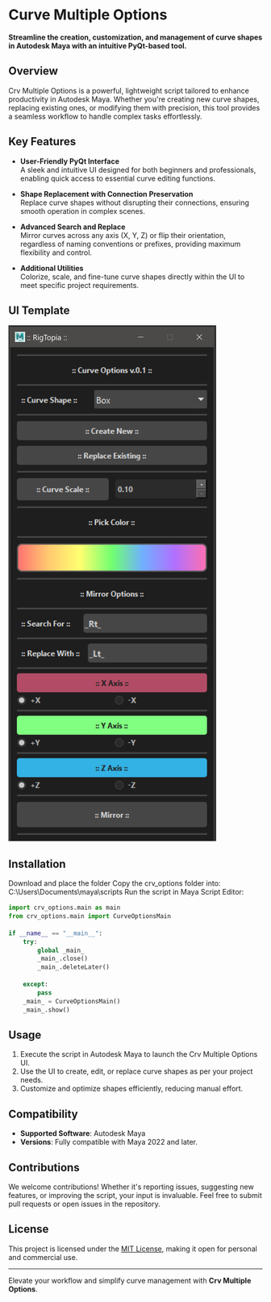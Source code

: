 # Curve Multiple Options

**Streamline the creation, customization, and management of curve shapes in Autodesk Maya with an intuitive PyQt-based tool.**

## Overview
Crv Multiple Options is a powerful, lightweight script tailored to enhance productivity in Autodesk Maya. Whether you're creating new curve shapes, replacing existing ones, or modifying them with precision, this tool provides a seamless workflow to handle complex tasks effortlessly.

## Key Features
- **User-Friendly PyQt Interface**  
  A sleek and intuitive UI designed for both beginners and professionals, enabling quick access to essential curve editing functions.
  
- **Shape Replacement with Connection Preservation**  
  Replace curve shapes without disrupting their connections, ensuring smooth operation in complex scenes.

- **Advanced Search and Replace**  
  Mirror curves across any axis (X, Y, Z) or flip their orientation, regardless of naming conventions or prefixes, providing maximum flexibility and control.

- **Additional Utilities**  
  Colorize, scale, and fine-tune curve shapes directly within the UI to meet specific project requirements.

## UI Template
![Sample Image](CrvOptionsUI.png)

## Installation
Download and place the folder Copy the crv_options folder into: C:\Users<username>\Documents\maya\scripts
Run the script in Maya Script Editor:
```python
import crv_options.main as main
from crv_options.main import CurveOptionsMain

if __name__ == "__main__":
    try:
        global _main_
        _main_.close()
        _main_.deleteLater()

    except:
        pass
    _main_ = CurveOptionsMain()
    _main_.show()
```

## Usage
1. Execute the script in Autodesk Maya to launch the Crv Multiple Options UI.
2. Use the UI to create, edit, or replace curve shapes as per your project needs.
3. Customize and optimize shapes efficiently, reducing manual effort.

## Compatibility
- **Supported Software**: Autodesk Maya  
- **Versions**: Fully compatible with Maya 2022 and later.

## Contributions
We welcome contributions! Whether it's reporting issues, suggesting new features, or improving the script, your input is invaluable. Feel free to submit pull requests or open issues in the repository.

## License
This project is licensed under the [MIT License](LICENSE), making it open for personal and commercial use. 

---
Elevate your workflow and simplify curve management with **Crv Multiple Options**.
